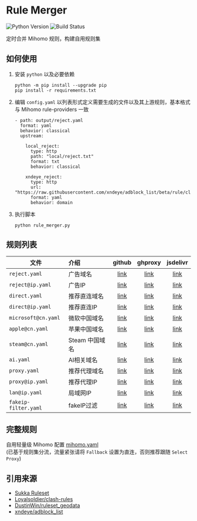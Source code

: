 # Rule Merger

![Python Version](https://img.shields.io/badge/Python-3%2B-blue?)
![Build Status](https://img.shields.io/github/actions/workflow/status/xndeye/rule-merger/resolve.yml?branch=master)

定时合并 Mihomo 规则，构建自用规则集

## 如何使用

1. 安装 `python` 以及必要依赖

   ```shell
   python -m pip install --upgrade pip
   pip install -r requirements.txt
   ```
2. 编辑 `config.yaml` 以列表形式定义需要生成的文件以及其上游规则，基本格式与 Mihomo rule-providers 一致

    ```
    - path: output/reject.yaml
      format: yaml
      behavior: classical
      upstream:
    
        local_reject:
          type: http
          path: "local/reject.txt"
          format: txt
          behavior: classical
    
        xndeye_reject:
          type: http
          url: "https://raw.githubusercontent.com/xndeye/adblock_list/beta/rule/clash.yaml"
          format: yaml
          behavior: domain
    ```
3. 执行脚本

   ```shell
   python rule_merger.py
   ```

## 规则列表

| 文件                   | 介绍         |          github           |            ghproxy            |            jsdelivr            |
|----------------------|:-----------|:-------------------------:|:-----------------------------:|:------------------------------:|
| `reject.yaml`        | 广告域名       |    [link][reject-raw]     |    [link][reject-ghproxy]     |    [link][reject-jsdelivr]     |
| `reject@ip.yaml`     | 广告IP       |   [link][reject@ip-raw]   |   [link][reject@ip-ghproxy]   |   [link][reject@ip-jsdelivr]   |
| `direct.yaml`        | 推荐直连域名     |    [link][direct-raw]     |    [link][direct-ghproxy]     |    [link][direct-jsdelivr]     |
| `direct@ip.yaml`     | 推荐直连IP     |   [link][direct@ip-raw]   |   [link][direct@ip-ghproxy]   |   [link][direct@ip-jsdelivr]   |
| `microsoft@cn.yaml`  | 微软中国域名     | [link][microsoft@cn-raw]  | [link][microsoft@cn-ghproxy]  | [link][microsoft@cn-jsdelivr]  |
| `apple@cn.yaml`      | 苹果中国域名     |   [link][apple@cn-raw]    |   [link][apple@cn-ghproxy]    |   [link][apple@cn-jsdelivr]    |
| `steam@cn.yaml`      | Steam 中国域名 |   [link][steam@cn-raw]    |   [link][steam@cn-ghproxy]    |   [link][steam@cn-jsdelivr]    |
| `ai.yaml`            | AI相关域名     |      [link][ai-raw]       |      [link][ai-ghproxy]       |      [link][ai-jsdelivr]       |
| `proxy.yaml`         | 推荐代理域名     |     [link][proxy-raw]     |     [link][proxy-ghproxy]     |     [link][proxy-jsdelivr]     |
| `proxy@ip.yaml`      | 推荐代理IP     |   [link][proxy@ip-raw]    |   [link][proxy@ip-ghproxy]    |   [link][proxy@ip-jsdelivr]    |
| `lan@ip.yaml`        | 局域网IP      |    [link][lan@ip-raw]     |    [link][lan@ip-ghproxy]     |    [link][lan@ip-jsdelivr]     |
| `fakeip-filter.yaml` | fakeIP过滤   | [link][fakeip-filter-raw] | [link][fakeip-filter-ghproxy] | [link][fakeip-filter-jsdelivr] |

## 完整规则

自用轻量级 Mihomo 配置 [mihomo.yaml](https://github.com/xndeye/rule-merger/blob/master/mihomo.yaml)  
(已基于规则集分流，流量紧张请将 `Fallback` 设置为直连，否则推荐跟随 `Select Proxy`)

## 引用来源

- [Sukka Ruleset](https://ruleset.skk.moe)
- [Loyalsoldier/clash-rules](https://github.com/Loyalsoldier/clash-rules)
- [DustinWin/ruleset_geodata](https://github.com/DustinWin/ruleset_geodata)
- [xndeye/adblock_list](https://github.com/xndeye/adblock_list)

[reject-raw]: https://raw.githubusercontent.com/xndeye/rule-merger/refs/heads/release/reject.yaml

[reject-ghproxy]: https://ghproxy.net/https://raw.githubusercontent.com/xndeye/rule-merger/release/reject.yaml

[reject-jsdelivr]: https://fastly.jsdelivr.net/gh/xndeye/rule-merger@release/reject.yaml

[reject@ip-raw]: https://raw.githubusercontent.com/xndeye/rule-merger/refs/heads/release/reject@ip.yaml

[reject@ip-ghproxy]: https://ghproxy.net/https://raw.githubusercontent.com/xndeye/rule-merger/release/reject@ip.yaml

[reject@ip-jsdelivr]: https://fastly.jsdelivr.net/gh/xndeye/rule-merger@release/reject@ip.yaml

[direct-raw]: https://raw.githubusercontent.com/xndeye/rule-merger/refs/heads/release/direct.yaml

[direct-ghproxy]: https://ghproxy.net/https://raw.githubusercontent.com/xndeye/rule-merger/release/direct.yaml

[direct-jsdelivr]: https://fastly.jsdelivr.net/gh/xndeye/rule-merger@release/direct.yaml

[direct@ip-raw]: https://raw.githubusercontent.com/xndeye/rule-merger/refs/heads/release/direct@ip.yaml

[direct@ip-ghproxy]: https://ghproxy.net/https://raw.githubusercontent.com/xndeye/rule-merger/release/direct@ip.yaml

[direct@ip-jsdelivr]: https://fastly.jsdelivr.net/gh/xndeye/rule-merger@release/direct@ip.yaml

[microsoft@cn-raw]: https://raw.githubusercontent.com/xndeye/rule-merger/refs/heads/release/microsoft@cn.yaml

[microsoft@cn-ghproxy]: https://ghproxy.net/https://raw.githubusercontent.com/xndeye/rule-merger/release/microsoft@cn.yaml

[microsoft@cn-jsdelivr]: https://fastly.jsdelivr.net/gh/xndeye/rule-merger@release/microsoft@cn.yaml

[apple@cn-raw]: https://raw.githubusercontent.com/xndeye/rule-merger/refs/heads/release/apple@cn.yaml

[apple@cn-ghproxy]: https://ghproxy.net/https://raw.githubusercontent.com/xndeye/rule-merger/release/apple@cn.yaml

[apple@cn-jsdelivr]: https://fastly.jsdelivr.net/gh/xndeye/rule-merger@release/apple@cn.yaml

[steam@cn-raw]: https://raw.githubusercontent.com/xndeye/rule-merger/refs/heads/release/steam@cn.yaml

[steam@cn-ghproxy]: https://ghproxy.net/https://raw.githubusercontent.com/xndeye/rule-merger/release/steam@cn.yaml

[steam@cn-jsdelivr]: https://fastly.jsdelivr.net/gh/xndeye/rule-merger@release/steam@cn.yaml

[ai-raw]: https://raw.githubusercontent.com/xndeye/rule-merger/refs/heads/release/ai.yaml

[ai-ghproxy]: https://ghproxy.net/https://raw.githubusercontent.com/xndeye/rule-merger/release/ai.yaml

[ai-jsdelivr]: https://fastly.jsdelivr.net/gh/xndeye/rule-merger@release/ai.yaml

[proxy-raw]: https://raw.githubusercontent.com/xndeye/rule-merger/refs/heads/release/proxy.yaml

[proxy-ghproxy]: https://ghproxy.net/https://raw.githubusercontent.com/xndeye/rule-merger/release/proxy.yaml

[proxy-jsdelivr]: https://fastly.jsdelivr.net/gh/xndeye/rule-merger@release/proxy.yaml

[proxy@ip-raw]: https://raw.githubusercontent.com/xndeye/rule-merger/refs/heads/release/proxy@ip.yaml

[proxy@ip-ghproxy]: https://ghproxy.net/https://raw.githubusercontent.com/xndeye/rule-merger/release/proxy@ip.yaml

[proxy@ip-jsdelivr]: https://fastly.jsdelivr.net/gh/xndeye/rule-merger@release/proxy@ip.yaml

[lan@ip-raw]: https://raw.githubusercontent.com/xndeye/rule-merger/refs/heads/release/lan@ip.yaml

[lan@ip-ghproxy]: https://ghproxy.net/https://raw.githubusercontent.com/xndeye/rule-merger/release/lan@ip.yaml

[lan@ip-jsdelivr]: https://fastly.jsdelivr.net/gh/xndeye/rule-merger@release/lan@ip.yaml

[fakeip-filter-raw]: https://raw.githubusercontent.com/xndeye/rule-merger/refs/heads/release/fakeip-filter.yaml

[fakeip-filter-ghproxy]: https://ghproxy.net/https://raw.githubusercontent.com/xndeye/rule-merger/release/fakeip-filter.yaml

[fakeip-filter-jsdelivr]: https://fastly.jsdelivr.net/gh/xndeye/rule-merger@release/fakeip-filter.yaml